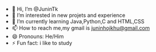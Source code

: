 - 👋 Hi, I’m @JuninTk
- 👀 I’m interested in new projets and experience
- 🌱 I’m currently learning Java,Python,C and HTML,CSS
- 📫 How to reach me,my gmail is juninhojkhu@gmail.com
- 😄 Pronouns: He/Him
- ⚡ Fun fact: i like to study

<!---
JuninTk/JuninTk is a ✨ special ✨ repository because its `README.md` (this file) appears on your GitHub profile.
You can click the Preview link to take a look at your changes.
--->
